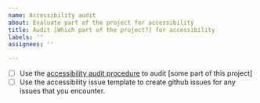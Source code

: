 ```yaml
---
name: Accessibility audit
about: Evaluate part of the project for accessibility
title: Audit [Which part of the project?] for accessibility
labels: ''
assignees: ''

---
```


- [ ] Use the [accessibility audit procedure](https://github.com/pulibrary/dacs_handbook/blob/main/Accessibility/audit_procedure.md) to audit [some part of this project]
- [ ] Use the accessibility issue template to create github issues for any issues that you encounter.
